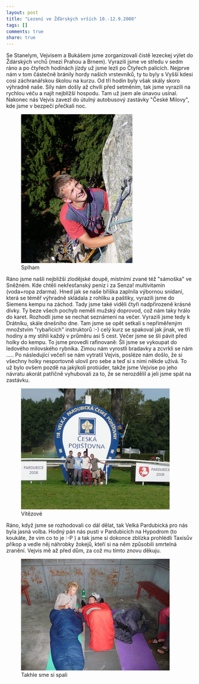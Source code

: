 ```yaml
---
layout: post
title: "Lezení ve Žďárských vrších 10.-12.9.2008"
tags: []
comments: true 
share: true 
---
```

Se Stanelym, Vejvisem a Bukášem jsme zorganizovali čistě lezeckej výlet do Ždárských vrchů (mezi Prahou a Brnem). Vyrazili jsme ve středu v sedm ráno a po čtyřech hodinách jízdy už jsme lezli po Čtyřech palicích. Nejprve nám v tom částečně bránily hordy našich vrstevníků, ty tu byly s Vyšší kdesi cosi záchranářskou školou na kurzu. Od tří hodin byly však skály skoro výhradně naše. Síly nám došly až chvíli před setměním, tak jsme vyrazili na rychlou véču a najít nejbližší hospodu. Tam už jsem ale únavou usínal. Nakonec nás Vejvis zavezl do útulný autobusový zastávky "České Milovy", kde jsme v bezpečí přečkali noc.

<figure >
    <img src="/images/posts/zdarsky01.JPG" alt="">
	<figcaption>Splham</figcaption>
</figure>

Ráno jsme našli nejbližší zlodějské doupě, místními zvané též "sámoška" ve Sněžném. Kde chtěli nekřesťanský peníz i za Senza! multivitamín (voda+ropa zdarma). Hned jak se naše bříška zaplnila výbornou snídaní, která se téměř výhradně skládala z rohlíku a paštiky, vyrazili jsme do Siemens kempu na záchod. Tady jsme také viděli čtyři nadpřirozeně krásné dívky. Ty beze všech pochyb neměli mužský doprovod, což nám taky hrálo do karet. Rozhodli jsme se nechat seznámení na večer. Vyrazili jsme tedy k Drátníku, skále dnešního dne. Tam jsme se opět setkali s nepřiměřeným množstvím "rybařících" instruktorů :-) celý kurz se spakoval jak jinak, ve tři hodiny a my stihli každý v průměru asi 5 cest. Večer jsme se šli pávit před holky do kempu. To jsme provedli rafinovaně: Šli jsme se vykoupat do ledového milovského rybníka. Zimou nám vyrostli bradavky a zcvrkli se nám ..... Po následující večeři se nám vytratil Vejvis, posléze nám došlo, že si všechny holky nesportovně ulovil pro sebe a teď si s nimi někde užívá. To už bylo ovšem pozdě na jakýkoli protiúder, takže jsme Vejvise po jeho návratu akorát patřičně vyhubovali za to, že se nerozdělil a jeli jsme spát na zastávku.

<figure >
    <img src="/images/posts/zdarsky02.JPG" alt="">
	<figcaption>Vítězové</figcaption>
</figure>

Ráno, když jsme se rozhodovali co dál dělat, tak Velká Pardubická pro nás byla jasná volba. Hodný pán nás pusti v Pardubicích na Hypodrom (to koukáte, že vim co to je :-P ) a tak jsme si dokonce zblízka prohlédli Taxisův příkop a vedle něj náhrobky žokejů, kteří si na něm způsobili smrtelná zranění. Vejvis mě až před dům, za což mu tímto znovu děkuju.

<figure >
    <img src="/images/posts/zdarsky03.JPG" alt="">
	<figcaption>Takhle sme si spali</figcaption>
</figure>